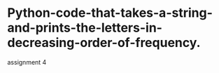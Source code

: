 # Python-code-that-takes-a-string-and-prints-the-letters-in-decreasing-order-of-frequency.
assignment 4
